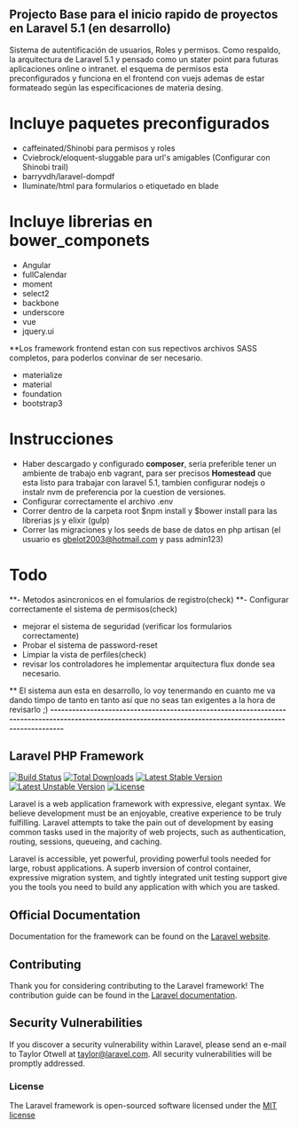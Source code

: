 ## Projecto Base para el inicio rapido de proyectos en Laravel 5.1 (en desarrollo)
Sistema de autentificación de usuarios, Roles y permisos.
Como respaldo, la arquitectura de Laravel 5.1 y pensado como un stater point para futuras aplicaciones online o intranet. el esquema de permisos esta preconfigurados y funciona en el frontend con vuejs ademas de estar formateado según las especificaciones de 
materia desing.

# Incluye paquetes preconfigurados
- caffeinated/Shinobi para permisos y roles
- Cviebrock/eloquent-sluggable para url's amigables (Configurar con Shinobi trail)
- barryvdh/laravel-dompdf
- Iluminate/html para formularios o etiquetado en blade 

# Incluye librerias en bower_componets
- Angular
- fullCalendar
- moment
- select2
- backbone
- underscore
- vue
- jquery.ui

 **Los framework frontend estan con sus repectivos archivos SASS completos, para poderlos convinar de ser necesario.
- materialize
- material
- foundation
- bootstrap3

# Instrucciones
- Haber descargado y configurado **composer**, seria preferible tener un ambiente de trabajo enb vagrant, para ser precisos **Homestead** que esta listo para trabajar con laravel 5.1, tambien configurar nodejs o instalr nvm de preferencia por la cuestion de versiones.
- Configurar correctamente el archivo .env
- Correr dentro de la carpeta root $npm install y $bower install para las librerias js y elixir (gulp)
- Correr las migraciones y los seeds de base de datos en php artisan (el usuario es gbelot2003@hotmail.com y pass admin123)

# Todo
**- Metodos asincronicos en el fomularios de registro(check)
**- Configurar correctamente el sistema de permisos(check)
- mejorar el sistema de seguridad (verificar los formularios correctamente)
- Probar el sistema de password-reset
- Limpiar la vista de perfiles(check)
- revisar los controladores he implementar arquitectura flux donde sea necesario.

** El sistema aun esta en desarrollo, lo voy tenermando en cuanto me va dando timpo de tanto en tanto así que no seas tan exigentes a la hora de revisarlo ;)
**------------------------------------------------------------------------------------------------------------------------------------------------------------**
## Laravel PHP Framework

[![Build Status](https://travis-ci.org/laravel/framework.svg)](https://travis-ci.org/laravel/framework)
[![Total Downloads](https://poser.pugx.org/laravel/framework/d/total.svg)](https://packagist.org/packages/laravel/framework)
[![Latest Stable Version](https://poser.pugx.org/laravel/framework/v/stable.svg)](https://packagist.org/packages/laravel/framework)
[![Latest Unstable Version](https://poser.pugx.org/laravel/framework/v/unstable.svg)](https://packagist.org/packages/laravel/framework)
[![License](https://poser.pugx.org/laravel/framework/license.svg)](https://packagist.org/packages/laravel/framework)

Laravel is a web application framework with expressive, elegant syntax. We believe development must be an enjoyable, creative experience to be truly fulfilling. Laravel attempts to take the pain out of development by easing common tasks used in the majority of web projects, such as authentication, routing, sessions, queueing, and caching.

Laravel is accessible, yet powerful, providing powerful tools needed for large, robust applications. A superb inversion of control container, expressive migration system, and tightly integrated unit testing support give you the tools you need to build any application with which you are tasked.

## Official Documentation

Documentation for the framework can be found on the [Laravel website](http://laravel.com/docs).

## Contributing

Thank you for considering contributing to the Laravel framework! The contribution guide can be found in the [Laravel documentation](http://laravel.com/docs/contributions).

## Security Vulnerabilities

If you discover a security vulnerability within Laravel, please send an e-mail to Taylor Otwell at taylor@laravel.com. All security vulnerabilities will be promptly addressed.

### License

The Laravel framework is open-sourced software licensed under the [MIT license](http://opensource.org/licenses/MIT)
